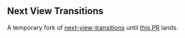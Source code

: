 ## Next View Transitions

A temporary fork of
[next-view-transitions](https://github.com/shuding/next-view-transitions) until [this
PR](https://github.com/shuding/next-view-transitions/pull/11) lands.
